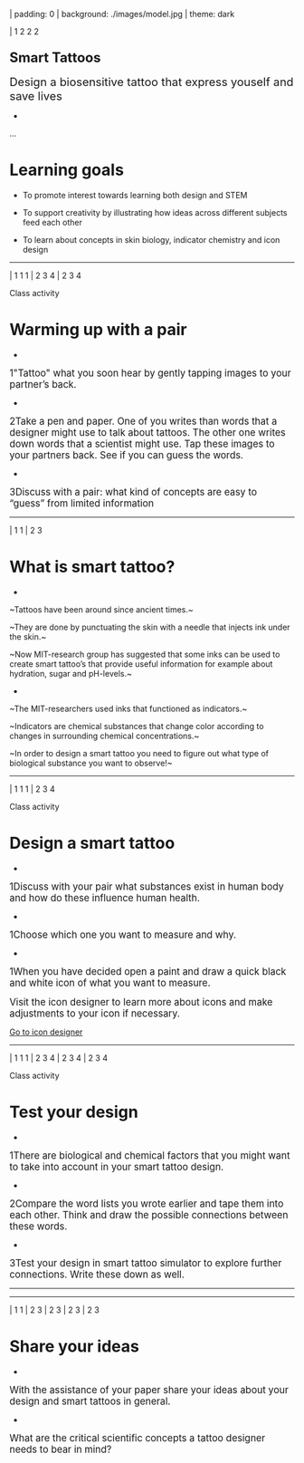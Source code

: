 | padding: 0
| background: ./images/model.jpg
| theme: dark

| 1 2 2 2

<section><section>


# <big><big>Smart Tattoos</big></big>

<big><big>Design a biosensitive tattoo that express youself and save lives</big></big>

</section></section>


-

...

<f-notes>

# Learning goals

* To promote interest towards learning both design and STEM

* To support creativity by illustrating how ideas across different subjects feed each other 

* To learn about concepts in skin biology, indicator chemistry and icon design

</f-notes>

---

| 1 1 1
| 2 3 4
| 2 3 4


<f-icon-heading>Class activity</f-icon-heading>

# Warming up with a pair

-

<big><span class="bullet">1</span>"Tattoo" what you soon hear by gently tapping images to your partner’s back.</big>

-

<big><span class="bullet">2</span>Take a pen and paper. One of you writes than words that a designer might use to talk about tattoos. The other one writes down words that a scientist might use. Tap these images to your partners back. See if you can guess the words.</big>

-

<big><span class="bullet">3</span>Discuss with a pair: what kind of concepts are easy to “guess” from limited information</big>

---

| 1 1
| 2 3

# What is smart tattoo?

-

~Tattoos have been around since ancient times.~

~They are done by punctuating the skin with a needle that injects ink under the skin.~

~Now MIT-research group has suggested that some inks can be used to create smart tattoo’s that provide useful information for example about hydration, sugar and pH-levels.~

-

~The MIT-researchers used inks that functioned as indicators.~

~Indicators are chemical substances that change color according to changes in surrounding chemical concentrations.~

~In order to design a smart tattoo you need to figure out what type of biological substance you want to observe!~

---

| 1 1 1
| 2 3 4

<f-icon-heading>Class activity</f-icon-heading>

# Design a smart tattoo

-

<big><span class="bullet">1</span>Discuss with your pair what substances exist in human body and how do these influence human health.</big>

-

<big><span class="bullet">1</span>Choose which one you want to measure and why.</big>

-

<big><span class="bullet">1</span>When you have decided open a paint and draw a quick black and white icon of what you want to measure.   

Visit the icon designer to learn more about icons and make adjustments to your icon if necessary.</big>

<a class="primary" href="../tattoo_icons">Go to icon designer</a>

---

| 1 1 1
| 2 3 4
| 2 3 4
| 2 3 4

<f-icon-heading>Class activity</f-icon-heading>

# Test your design

-

<big><span class="bullet">1</span>There are biological and chemical factors that you might want to take into account in your smart tattoo design.</big>

-

<big><span class="bullet">2</span>Compare the word lists you wrote  earlier and tape them into each other. Think and draw the possible connections between these words.</big>

-

<big><span class="bullet">3</span>Test your design in smart tattoo simulator to explore further connections. Write these down as well.</big>

<f-next-button title="go to the simulator" />

---



<Simulator />

---

| 1 1
| 2 3
| 2 3
| 2 3
| 2 3

# Share your ideas

-

<big>With the assistance of your paper share your ideas about your design and smart tattoos in general.</big>

-

<big>What are the critical scientific concepts a tattoo designer needs to bear in mind?</big>
